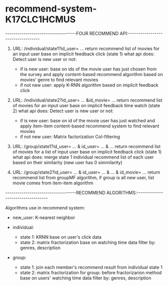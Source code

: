 # recommend-system-K17CLC1HCMUS
-----------------------------------FOUR RECOMMEND API:----------------------------------
1. URL: /individual/state1?id_user= ... 
return recommend list of movies for an input user base on implicit feedback click (state 1) what api does: Detect user is new user or not:
    - if is new user: base on ids of the movie user has just chosen from the survey and apply content-based recommend algorithm based on movies' genre to find relevant movies
    - if not new user: apply K-RNN algorithm based on implicit feedback click

2. URL: /individual/state2?id_user= ... &id_movie= ... 
return recommend list of movies for an input user base on implicit feedback time watch (state 2) what api does: Detect user is new user or not:
    - if is new user: base on id of the movie user has just watched and apply item-item content-based recommend system to find relevant movies
    - if not new user: Matrix factorization Col-filtering

3. URL: /group/state1?id_user= ... & id_user= ... & ...
return recommend list of movies for a list of input user base on implicit feedback click (state 1) what api does: merge state 1 individual recommend list of each user based on their similarity (new user has 0 simmilarity)

4. URL: /group/state2?id_user= ... & id_user= ... & ... & id_movie= ...
return recommend list from groupMF algorithm, if group is all new user, list movie comes from item-item algorithm 

-----------------------------------RECOMMEND ALGORITHMS:----------------------------------

Algorithms use in recommend system:
- new_user: K-nearest neighbor
- individual:
	+ state 1: KRNN base on user's click data
	+ state 2: matrix fractorization base on watching time data
		filter by: genres, description

- group:
	+ state 1: join each member's recommend result from individual state 1
	+ state 2: matrix fractorization for group: before fractorizarion method base on users' watching time data
		filter by: genres, description
